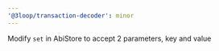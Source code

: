 ```yaml
---
'@3loop/transaction-decoder': minor
---
```


Modify `set` in AbiStore to accept 2 parameters, key and value
